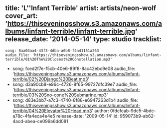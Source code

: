 title: 'L''Infant Terrible'
artist: artists/neon-wolf
cover_art: 'https://thiseveningsshow.s3.amazonaws.com/albums/linfant-terrible/linfant-terrible.jpg'
release_date: '2014-05-14'
type: studio
tracklist:
  -
    song: 8aa04aa4-43f3-4dba-a6b8-f4a41151a263
    audio_file: 'https://thiseveningsshow.s3.amazonaws.com/albums/linfant-terrible/01%20The%20Closest%20Constellation.mp3'
  -
    song: fced2f7e-f5cb-40e6-89f8-8ac42ebc9e08
    audio_file: 'https://thiseveningsshow.s3.amazonaws.com/albums/linfant-terrible/02%20Django%20Beat.mp3'
  -
    song: d3a90cb8-e96c-4726-8f65-99727dfc39e7
    audio_file: 'https://thiseveningsshow.s3.amazonaws.com/albums/linfant-terrible/03%20Sno-cone%20Submarine.mp3'
  -
    song: d83e3bb7-a7c3-4740-8f88-e6947263d1b4
    audio_file: 'https://thiseveningsshow.s3.amazonaws.com/albums/linfant-terrible/04%20Elevator%20Head.mp3'
author: 0fdcfcab-9dc5-4bdc-a78c-4fa4eca4e4e5
release-date: '2009-05-14'
id: 959073b9-ab62-4acd-abea-ce099a6dd081
